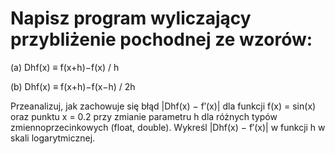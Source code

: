 # Napisz program wyliczający przybliżenie pochodnej ze wzorów:
(a) Dhf(x) ≡ f(x+h)−f(x) / h

(b) Dhf(x) ≡ f(x+h)−f(x−h) / 2h

Przeanalizuj, jak zachowuje się błąd |Dhf(x) − f′(x)| dla funkcji f(x) = sin(x) oraz punktu x = 0.2 przy
zmianie parametru h dla różnych typów zmiennoprzecinkowych (float, double). Wykreśl |Dhf(x) − f′(x)|
w funkcji h w skali logarytmicznej.
